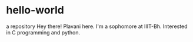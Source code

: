 # hello-world
a repository
Hey there! Plavani here. I'm a sophomore at IIIT-Bh. Interested in C programming and python. 
